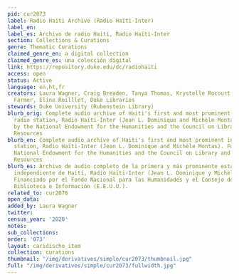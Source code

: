 ```yaml
---
pid: cur2073
label: Radio Haiti Archive (Radio Haïti-Inter)
label_en:
label_es: Archivo de radio Haití, Radio Haïti-Inter
section: Collections & Curations
genre: Thematic Curations
claimed_genre_en: a digital collection
claimed_genre_es: una colección digital
link: https://repository.duke.edu/dc/radiohaiti
access: open
status: Active
language: en,ht,fr
creators: Laura Wagner, Craig Breaden, Tanya Thomas, Krystelle Rocourt, Catherine
  Farmer, Eline Roilllet, Duke Libraries
stewards: Duke University (Rubenstein Library)
blurb_orig: Complete audio archive of Haiti's first and most prominent independent
  radio station, Radio Haïti-Inter (Jean L. Dominique and Michèle Montas). Funded
  by the National Endowment for the Humanities and the Council on Library and Information
  Resources
blurb_en: Complete audio archive of Haiti's first and most prominent independent radio
  station, Radio Haïti-Inter (Jean L. Dominique and Michèle Montas). Funded by the
  National Endowment for the Humanities and the Council on Library and Information
  Resources
blurb_es: Archivo de audio completo de la primera y más prominente estación de radio
  independiente de Haití, Radio Haïti-Inter (Jean L. Dominique y Michèle Montas).
  Financiado por el Fondo Nacional para las Humanidades y el Consejo de Recursos de
  Biblioteca e Información (E.E.U.U.).
related_to: cur2076
open_data:
added_by: Laura Wagner
twitter:
census_year: '2020'
notes:
sub_collections:
order: '073'
layout: caridischo_item
collection: curations
thumbnail: "/img/derivatives/simple/cur2073/thumbnail.jpg"
full: "/img/derivatives/simple/cur2073/fullwidth.jpg"
---
```

